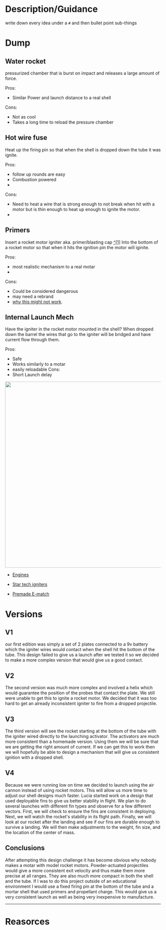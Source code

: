 
# Description/Guidance
write down every idea under a `#` and then bullet point sub-things


# Dump

## Water rocket
pressurized chamber that is burst on impact and releases a large amount of force.

Pros:

- Similar Power and launch distance to a real shell

Cons:

- Not as cool
- Takes a long time to reload the pressure chamber


## Hot wire fuse 

Heat up the firing pin so that when the shell is dropped down the tube it was ignite.

Pros:
- follow up rounds are easy 
- Combustion powered
- 


Cons:
- Need to heat a wire that is strong enough to not break when hit with a motor but is thin enough to heat up enough to ignite the motor.
- 
## Primers

Insert a rocket motor igniter aka. primer/blasting cap [^[1]](https://www.britannica.com/technology/blasting-cap) Into the bottom of a rocket motor so that when it hits the ignition pin the motor will iginite. 

Pros:
- most realistic mechanism to a real motar
- 
Cons:
- Could be considered dangerous
- may need a rebrand
- [why this might not work](https://www.rocketryforum.com/threads/alternative-igniter.154779/#:~:text=Lighting%20a%20hobby%20rocket%20motor,right%20tool%20for%20the%20job).

## Internal Launch Mech

Have the igniter in the rocket motor mounted in the shell? When dropped down the barrel the wires that go to the igniter will be bridged and have current flow through them. 

Pros:
- Safe
- Works similarly to a motar
- easily reloadable
Cons:
- Short Launch delay


<img src = "https://github.com/Pweder69/SMORT/blob/67013de955b2982a1c3f0419425f9c0ecc2a1dd8/docs/Images/Diagrams/Launch%20diagram.png" width =600>

- [Engines](https://estesrockets.com/collections/b-engines)

- [Star tech igniters](https://estesrockets.com/products/startech-starters?_pos=1&_sid=1efe572a4&_ss=r)

- [Premade E-match](https://www.apogeerockets.com/Rocket-Motors/Motor-Starters/Firewire-Mini-Initiator-6-pk)


# Versions 

## V1
our first edition was simply a set of 2 plates connected to a 9v battery which the igniter wires would contact when the shell hit the bottom of the tube. This design failed to give us a launch after we tested it so we decided to make a more complex version that would give us a good contact.


## V2
The second version was much more complex and involved a helix which would guarantee the position of the probes that contact the plate. We still were unable to get this to ignite a rocket motor. We decided that it was too hard to get an already inconsistent igniter to fire from a dropped projectile.

## V3
The third version will see the rocket starting at the bottom of the tube with the igniter wired directly to the launching activator. The activators are much more consistent than a homemade version. Using them we will be sure that we are getting the right amount of current. If we can get this to work then we will hopefully be able to design a mechanism that will give us consistent ignition with a dropped shell.

## V4
Because we were running low on time we decided to launch using the air cannon instead of using rocket motors. This will allow us more time to adjust our shell designs much faster. Lucia started work on a design that used deployable fins to give us better stability in flight. We plan to do several launches with different fin types and observe for a few different vectors. First, we will check to ensure the fins are consistent in deploying. Next, we will watch the rocket's stability in its flight path. Finally, we will look at our rocket after the landing and see if our fins are durable enough to survive a landing. We will then make adjustments to the weight, fin size, and the location of the center of mass.


## Conclusions 

After attempting this design challenge it has become obvious why nobody makes a motar with model rocket motors. Powder-actuated projectiles would give a more consistent exit velocity and thus make them more precise at all ranges. They are also much more compact in both the shell and the tube. If I was to do this project outside of an educational environment I would use a fixed firing pin at the bottom of the tube and a mortar shell that used primers and propellant charge. This would give us a very consistent launch as well as being very inexpensive to manufacture. 



---

# Reasorces
